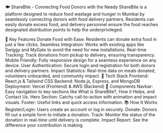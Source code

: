 🍽️ ShareBite - Connecting Food Donors with the Needy
ShareBite is a platform designed to reduce food wastage and hunger in Mumbai by seamlessly connecting donors with food delivery partners. Residents can easily donate excess food, and delivery personnel ensure the food reaches designated distribution points to help the underprivileged.

🌟 Key Features
Donate Food with Ease: Residents can donate extra food in just a few clicks.
Seamless Integration: Works with existing apps like Swiggy and MyGate to avoid the need for new installations.
Real-time Tracking: Track donations from pickup to delivery, ensuring transparency.
Mobile Friendly: Fully responsive design for a seamless experience on any device.
User Authentication: Secure login and registration for both donors and delivery partners.
Impact Statistics: Real-time data on meals donated, volunteers onboarded, and community impact.
🚀 Tech Stack
Frontend: React.js & Tailwind CSS
Backend: Node.js, Express, and MongoDB
Deployment: Vercel (Frontend) & AWS (Backend)
🎨 Components
Navbar: Easy navigation to key sections like What is ShareBite?, How it Helps, and Contact Us.
Hero Section: Catchy call-to-action with animation and impact visuals.
Footer: Useful links and quick access information.
📚 How It Works
Register/Login: Users create an account or log in securely.
Donate: Donors fill out a simple form to initiate a donation.
Track: Monitor the status of the donation in real-time until delivery is complete.
Impact Report: See the difference your contribution is making.